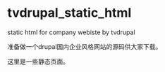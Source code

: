 tvdrupal_static_html
====================

static html for company webiste by tvdrupal

准备做一个drupal国内企业风格网站的源码供大家下载。

这里是一些静态页面。
